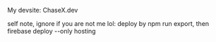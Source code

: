 My devsite: ChaseX.dev

self note, ignore if you are not me lol: deploy by npm run export, then firebase deploy --only hosting
